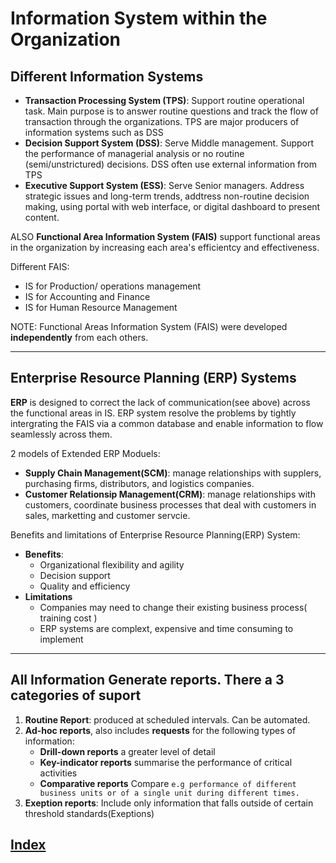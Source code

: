 # Information System within the Organization

## Different Information Systems

- __Transaction Processing System (TPS)__: Support routine operational task. Main purpose is to answer routine questions and track the flow of transaction through the organizations. TPS are major producers of information systems such as DSS
- __Decision Support System (DSS)__: Serve Middle management. Support the performance of managerial analysis or no routine (semi/unstrictured) decisions. DSS often use external information from TPS
- __Executive Support System (ESS)__: Serve Senior managers. Address strategic issues and long-term trends, addtress non-routine decision making, using portal with web interface, or digital dashboard to present content.

ALSO __Functional Area Information System (FAIS)__ support functional areas in the organization by increasing each area's efficientcy and effectiveness.

Different FAIS:

- IS for Production/ operations management
- IS for Accounting and Finance
- IS for Human Resource Management

NOTE: Functional Areas Information System (FAIS) were developed __independently__ from each others.

---

## Enterprise Resource Planning (ERP) Systems

__ERP__ is designed to correct the lack of communication(see above) across the functional areas in IS. ERP system resolve the problems by tightly intergrating the FAIS via a common database and enable information to flow seamlessly across them.

2 models of Extended ERP Moduels:

- __Supply Chain Management(SCM)__: manage relationships with supplers, purchasing firms, distributors, and logistics companies.
- __Customer Relationsip Management(CRM)__: manage relationships with customers, coordinate business processes that deal with customers in sales, marketting and customer servcie.

Benefits and limitations of Enterprise Resource Planning(ERP) System:

- __Benefits__:
  - Organizational flexibility and agility
  - Decision support
  - Quality and efficiency
- __Limitations__
  - Companies may need to change their existing business process( training cost )
  - ERP systems are complext, expensive and time consuming to implement

---

## All Information Generate reports. There a 3 categories of suport

1. __Routine Report__: produced at scheduled intervals. Can be automated.
1. __Ad-hoc reports__, also includes __requests__ for the following types of information:
   - __Drill-down reports__ a greater level of detail
   - __Key-indicator reports__ summarise the performance of critical activities
   - __Comparative reports__ Compare `e.g performance of different business units or of a single unit during different times.`
1. __Exeption reports__: Include only information that falls outside of certain threshold standards(Exeptions)

## [__Index__](../index.md)
